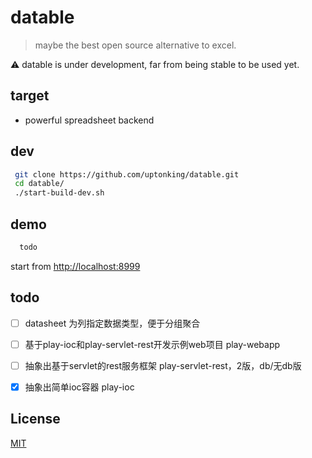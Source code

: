# datable  
>maybe the best open source alternative to excel.  

 :warning:  datable is under development, far from being stable to be used yet. 

## target

- powerful spreadsheet backend

## dev 
```sh
 git clone https://github.com/uptonking/datable.git
 cd datable/
 ./start-build-dev.sh
```

## demo
```sh
  todo
```

start from [http://localhost:8999](http://localhost:8999)

## todo
- [ ] datasheet 为列指定数据类型，便于分组聚合

- [ ] 基于play-ioc和play-servlet-rest开发示例web项目 play-webapp 
- [ ] 抽象出基于servlet的rest服务框架 play-servlet-rest，2版，db/无db版

- [x] 抽象出简单ioc容器 play-ioc

## License

[MIT](http://opensource.org/licenses/MIT)




